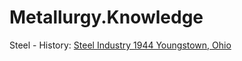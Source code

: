 # Metallurgy.Knowledge
Steel - History: [Steel Industry 1944 Youngstown, Ohio](https://youtu.be/_hlfqggGOZw)
